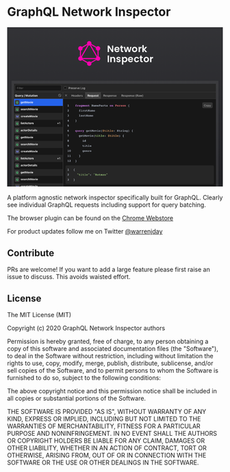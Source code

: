 # GraphQL Network Inspector

![Application Preview](docs/promo-large.png)

A platform agnostic network inspector specifically built for GraphQL. Clearly see individual GraphQL requests including support for query batching.

The browser plugin can be found on the [Chrome Webstore](https://chrome.google.com/webstore/detail/graphql-network-inspector/ndlbedplllcgconngcnfmkadhokfaaln)

For product updates follow me on Twitter [@warrenjday](https://twitter.com/warrenjday)

## Contribute

PRs are welcome! If you want to add a large feature please first raise an issue to discuss. This avoids waisted effort.

## License

The MIT License (MIT)

Copyright (c) 2020 GraphQL Network Inspector authors

Permission is hereby granted, free of charge, to any person obtaining a copy
of this software and associated documentation files (the "Software"), to deal
in the Software without restriction, including without limitation the rights
to use, copy, modify, merge, publish, distribute, sublicense, and/or sell
copies of the Software, and to permit persons to whom the Software is
furnished to do so, subject to the following conditions:

The above copyright notice and this permission notice shall be included in all
copies or substantial portions of the Software.

THE SOFTWARE IS PROVIDED "AS IS", WITHOUT WARRANTY OF ANY KIND, EXPRESS OR
IMPLIED, INCLUDING BUT NOT LIMITED TO THE WARRANTIES OF MERCHANTABILITY,
FITNESS FOR A PARTICULAR PURPOSE AND NONINFRINGEMENT. IN NO EVENT SHALL THE
AUTHORS OR COPYRIGHT HOLDERS BE LIABLE FOR ANY CLAIM, DAMAGES OR OTHER
LIABILITY, WHETHER IN AN ACTION OF CONTRACT, TORT OR OTHERWISE, ARISING FROM,
OUT OF OR IN CONNECTION WITH THE SOFTWARE OR THE USE OR OTHER DEALINGS IN THE
SOFTWARE.

